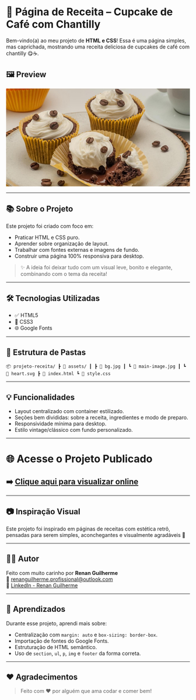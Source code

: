 # 🧁 Página de Receita – Cupcake de Café com Chantilly

Bem-vindo(a) ao meu projeto de **HTML e CSS**! Essa é uma página simples, mas caprichada, mostrando uma receita deliciosa de cupcakes de café com chantilly 😋☕.

## 🖼️ Preview

![Preview da Página](./assets/main-image.jpg)

---

## 📚 Sobre o Projeto

Este projeto foi criado com foco em:

- Praticar HTML e CSS puro.
- Aprender sobre organização de layout.
- Trabalhar com fontes externas e imagens de fundo.
- Construir uma página 100% responsiva para desktop.

> ✨ A ideia foi deixar tudo com um visual leve, bonito e elegante, combinando com o tema da receita!

---

## 🛠️ Tecnologias Utilizadas

- ✅ HTML5
- 🎨 CSS3
- 🌐 Google Fonts

---

## 📁 Estrutura de Pastas

```
📦 projeto-receita/ ┣ 📂 assets/ ┃ ┣ 📜 bg.jpg ┃ ┗ 📜 main-image.jpg ┃ ┗ 📜 heart.svg ┣ 📜 index.html ┗ 📜 style.css
```

---

## 💡 Funcionalidades

- Layout centralizado com container estilizado.
- Seções bem divididas: sobre a receita, ingredientes e modo de preparo.
- Responsividade mínima para desktop.
- Estilo vintage/clássico com fundo personalizado.

---


# 🌐 Acesse o Projeto Publicado

## ➡️ [Clique aqui para visualizar online](https://codebyneander.github.io/pagina-receita-cupcakecoffe/)

---

## 📷 Inspiração Visual

Este projeto foi inspirado em páginas de receitas com estética retrô, pensadas para serem simples, aconchegantes e visualmente agradáveis 💛

---

## 👨‍🍳 Autor

Feito com muito carinho por **Renan Guilherme**  
📧 renanguilherme.profissional@outlook.com <br>
🔗 [LinkedIn - Renan Guilherme](https://www.linkedin.com/in/renan-guilherme)

---

## 🧠 Aprendizados

Durante esse projeto, aprendi mais sobre:

- Centralização com `margin: auto` e `box-sizing: border-box`.
- Importação de fontes do Google Fonts.
- Estruturação de HTML semântico.
- Uso de `section`, `ul`, `p`, `img` e `footer` da forma correta.

---

## ❤️ Agradecimentos

> Feito com ❤️ por alguém que ama codar e comer bem!
